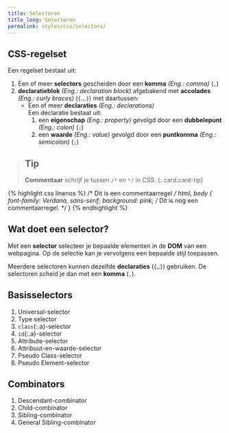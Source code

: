 ```yaml
---
title: Selectoren
title_long: Selectoren
permalink: styles/css/selectors/
---
```


CSS-regelset
------------

Een regelset bestaat uit:

  1. Een of meer **selectors** gescheiden door een **komma** *(Eng.: comma)* (`,`)
  2. **declaratieblok** *(Eng.: declaration block)* afgebakend met **accolades** *(Eng.: curly braces)* (`{`…`}`) met daartussen:
     - Een of meer **declaraties** *(Eng.: declarations)*  
       Een declaratie bestaat uit:
       1. een **eigenschap** *(Eng.: property)* gevolgd door een **dubbelepunt** *(Eng.: colon)* (`:`)
       2. een **waarde** *(Eng.: value)* gevolgd door een **puntkomma** *(Eng.: semicolon)* (`;`)

> Tip
> ---
> **Commentaar** schrijf je tussen `/*` en `*/` in CSS.
{:.card.card-tip}

{% highlight css linenos %}
/* Dit is een commentaarregel */
html,
body {
    font-family: Verdana, sans-serif;
    background: pink;
    /* Dit is nog een commentaarregel. */
}
{% endhighlight %}

Wat doet een selector?
----------------------

Met een **selector** selecteer je bepaalde elementen in de **DOM** van een webpagina. Op de selectie kan je vervolgens een bepaalde stijl toepassen.

Meerdere selectoren kunnen dezelfde **declaraties** (`{…}`) gebruiken. De selectoren scheid je dan met een **komma** (`,`).

Basisselectors
--------------
 
 1. Universal-selector
 1. Type selector
 1. `class`{:.a}-selector
 1. `id`{:.a}-selector
 1. Attribute-selector
 1. Attribuut-en-waarde-selector
 1. Pseudo Class-selector
 1. Pseudo Element-selector

Combinators
-----------
 1. Descendant-combinator
 1. Child-combinator
 1. Sibling-combinator
 1. General Sibling-combinator